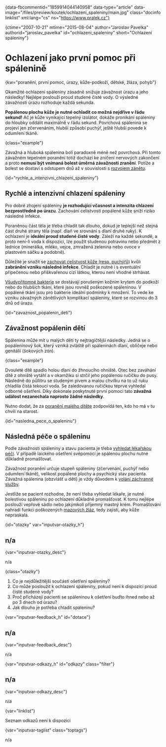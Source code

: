 
{data-fbcommentid="1859914044140958" data-type="article" data-image="/files/preview/koutek/ochlazeni_spaleniny/main.jpg" class="docinfo linklist" xml:lang="cs" ns="https://www.pralek.cz"}

{ctime="2007-10-21" mtime="2015-08-04" author="Jaroslav Pavelka" authorid="jaroslav\_pavelka" id="ochlazeni\_spaleniny" short="Ochlazení spáleniny"}

# Ochlazení jako první pomoc při spálenině

<!-- generated attribute kw by user_udpatekw.sh on 2020-02-26, do not edit -->

{kw="poranění, první pomoc, úrazy, kůže-podkoží, dětské, žláza, pohyb"}

Okamžité ochlazení spáleniny zásadně snižuje závažnost úrazu a jeho následky! Nejlépe poslouží proud studené čisté vody. O výsledné závažnosti úrazu rozhoduje každá sekunda.

**Popálenou plochu kůže je nutné ochladit co možná nejdříve v řádu sekund!** Ač je kůže vynikající tepelný izolátor, dokáže pronikání spáleniny do hloubky oddálit maximálně v řádu sekund. Povrchová spálenina se projeví jen zčervenáním, hlubší způsobí puchýř, ještě hlubší povede k odumření tkáně.

{class="example"}

Závažná a hluboká spálenina bolí paradoxně méně než povrchová. Při tomto závažném tepelném poranění totiž dochází ke zničení nervových zakončení a proto **nemusí být vnímaná bolest úměrná závažnosti zranění**. Potíže a bolest se dostaví s odstupem dnů až v souvislosti s [rozvojem zánětu][1].

{id="rychle\_a\_intenzivni\_chlazeni\_spaleniny"}

## Rychlé a intenzivní chlazení spáleniny

Pro dobré zhojení spáleniny **je rozhodující včasnost a intenzita chlazení bezprostředně po úrazu**. Zachování celistvosti popálené kůže sníží riziko následné infekce.

Poraněnou část těla je třeba chladit tak dlouho, dokud je teplejší než stejná část druhé strany těla (např. dlaň ve srovnání s dlaní druhé ruky). K ochlazení je **ideální proud studené čisté vody**. Záleží na každé sekundě, a proto není-li voda k dispozici, lze použít studenou potravinu nebo předmět z lednice (minerálka, mléko, vejce, zmražená zelenina nebo ovoce v plastovém sáčku a podobně).

Důležité je snažit se [zachovat celistvost kůže (resp. puchýřů)][2] kvůli **zabránění vzniku následné infekce**. Chladit je nutné i s eventuální připečenou nebo přiškvařenou cizí látkou, kterou není vhodné strhávat.

[Všudypřítomné bakterie][3] se dostávají porušeným kožním krytem do podkoží nebo do hlubších tkání, které jsou rovněž poškozené spáleninou. V popálené tkáni jsou pro bakterie ideální podmínky k množení. To vede ke vzniku závažných zánětlivých komplikací spáleniny, které se rozvinou do 3 dnů od úrazu.

{id="zavaznost\_popalenin\_deti"}

## Závažnost popálenin dětí

Spálenina může mít u malých dětí ty nejtragičtější následky. Jedná se o popáleninový šok, který vzniká zvláště při spáleninách dlaní, obličeje nebo genitálií (šokových zón).

{class="example"}

Dvouleté dítě spadlo holou dlaní do žhnoucího ohniště. Otec bez zaváhání dítě z ohniště vytáhl a v okamžiku si strčil jeho popálenou ručičku do pusy. Následně do půllitru se studeným pivem a malou chvilku na to už ruku chladila čistá tekoucí voda. Se zaledovanou ručičkou teprve vyhledal odborné ošetření. Díky dokonale poskytnuté první pomoci tato **závažná událost nezanechala naprosto žádné následky**.

Nutno dodat, že za [poranění malého dítěte][4] zodpovídá ten, kdo ho má v tu chvíli na starost.

{id="nasledna\_pece\_o_spaleninu"}

## Následná péče o spáleninu

Podle závažnosti spáleniny a stavu pacienta je třeba [vyhledat lékařskou péči][5]. V případě laického ošetření svépomocí je spálenou plochu nutné důkladně promašťovat.

Závažnost poranění určuje stupeň spáleniny (zčervenání, puchýř nebo odumření tkáně), velikost popálené plochy a psychický stav pacienta. Závažná spálenina (obzvlášť u dětí) je vždy důvodem k [volání záchranné služby][6].

Jestliže se pacient rozhodne, že není třeba vyhledat lékaře, je nutné bolestivou spáleninu po ochlazení důkladně promašťovat. K tomu nejlépe poslouží vepřové sádlo nebo jakýmkoli příjemný mastný krém. Promašťování nahradí funkci poškozených [mazových žláz][7], tedy zajistí, aby kůže nepraskala.

{id="otazky" var="inputvar-otazky_h"}

## n/a

{var="inputvar-otazky_desc"}

n/a

{class="otazky"}

  1. Co je nejdůležitější součástí ošetření spáleniny?
  2. Co může posloužit k ochlazení spáleniny, pokud není k dispozici proud čisté studené vody?
  3. Proč přicházejí pacienti se spáleninou k ošetření buďto ihned nebo až po 3 dnech od úrazu?
  4. Jak dlouho je potřeba chladit spáleninu?

{var="inputvar-feedback_h" id="dotace"}

## n/a

{var="inputvar-feedback_desc"}

n/a

{var="inputvar-odkazy_h" id="odkazy" class="filter"}

## n/a

{var="inputvar-odkazy_desc"}

n/a

{var="linklist"}

Seznam odkazů není k dispozici

{var="inputvar-taglist" class="toptags"}

n/a

 [1]: lecba_zanetu
 [2]: puchyr_mozol_kuri_oko
 [3]: mikroorganizmy
 [4]: urazy_deti
 [5]: nalehavost_lekarskeho_vysetreni
 [6]: rychla_lekarska_pomoc
 [7]: akne


